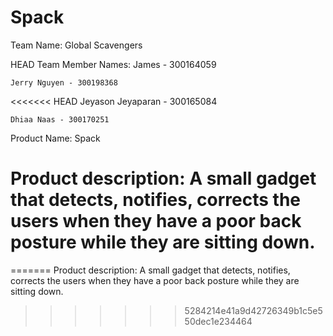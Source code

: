 Spack
=====

Team Name: Global Scavengers

HEAD
Team Member Names:
	James - 300164059

	Jerry Nguyen - 300198368

<<<<<<< HEAD
	Jeyason Jeyaparan - 300165084

	Dhiaa Naas - 300170251

Product Name: 
	Spack

Product description: 
	A small gadget that detects, notifies,
	corrects the users when they have a poor back posture while
	they are sitting down.
=======
=======
Product description: A small gadget that detects, notifies,
corrects the users when they have a poor back posture while
they are sitting down.
>>>>>>> 5284214e41a9d42726349b1c5e550dec1e234464


